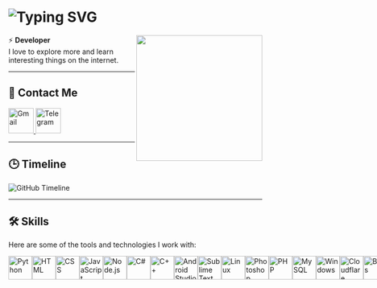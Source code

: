 # <img src="https://camo.githubusercontent.com/66cfabe6e8229411df2f7e601c9a4b8c07fc0f6ebbc232bb4fbcc2ce7ddec67c/68747470733a2f2f726561646d652d747970696e672d7376672e6865726f6b756170702e636f6d2f3f666f6e743d5269676874656f75732673697a653d33352663656e7465723d74727565267643656e7465723d747275652677696474683d353030266865696768743d3730266475726174696f6e3d34303030266c696e65733d48692b5468657265212bf09f918b3b2b49276d2b466172686174213b" alt="Typing SVG" />

<img align="right" src="https://user-images.githubusercontent.com/63050133/156676671-d5b2e362-97d4-4404-9447-dd71ddfea82f.gif" width="250px"/>

⚡ **Developer**  
I love to explore more and learn interesting things on the internet.

---

## 📧 Contact Me
<p align="left">
    <a href="mailto:farhathosaath3@gmail.com" target="_blank">
        <img src="https://skillicons.dev/icons?i=gmail" alt="Gmail" width="50" height="50" />
    </a>
    <a href="https://t.me/fr7atvip" target="_blank">
        <img src="https://upload.wikimedia.org/wikipedia/commons/8/82/Telegram_logo.svg" alt="Telegram" width="50" height="50" />
    </a>
</p>

---

## 🕒 Timeline
![GitHub Timeline](https://github-profile-summary-cards.vercel.app/api/cards/profile-details?username=FR7AT&theme=radical)

---

## 🛠️ Skills
Here are some of the tools and technologies I work with:

<p align="left" style="display: flex; gap: 0;">
    <img src="https://skillicons.dev/icons?i=python" alt="Python" width="47" height="47" />
    <img src="https://skillicons.dev/icons?i=html" alt="HTML" width="47" height="47" />
    <img src="https://skillicons.dev/icons?i=css" alt="CSS" width="47" height="47" />
    <img src="https://skillicons.dev/icons?i=javascript" alt="JavaScript" width="47" height="47" />
    <img src="https://skillicons.dev/icons?i=nodejs" alt="Node.js" width="47" height="47" />
    <img src="https://skillicons.dev/icons?i=cs" alt="C#" width="47" height="47" />
    <img src="https://skillicons.dev/icons?i=cpp" alt="C++" width="47" height="47" />
    <img src="https://skillicons.dev/icons?i=androidstudio" alt="Android Studio" width="47" height="47" />
    <img src="https://skillicons.dev/icons?i=sublime" alt="Sublime Text" width="47" height="47" />
    <img src="https://skillicons.dev/icons?i=linux" alt="Linux" width="47" height="47" />
    <img src="https://skillicons.dev/icons?i=photoshop" alt="Photoshop" width="47" height="47" />
    <img src="https://skillicons.dev/icons?i=php" alt="PHP" width="47" height="47" />
    <img src="https://skillicons.dev/icons?i=mysql" alt="MySQL" width="47" height="47" />
    <img src="https://skillicons.dev/icons?i=windows" alt="Windows" width="47" height="47" />
    <img src="https://skillicons.dev/icons?i=cloudflare" alt="Cloudflare" width="47" height="47" />
    <img src="https://skillicons.dev/icons?i=bots" alt="Bots" width="47" height="47" />
</p>
